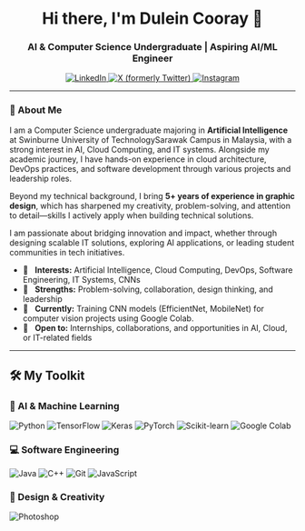 <h1 align="center">
  Hi there, I'm Dulein Cooray 👋
</h1>

<h3 align="center">
  AI & Computer Science Undergraduate | Aspiring AI/ML Engineer
</h3>

<p align="center">
  <a href="https://www.linkedin.com/in/dulein-cooray-184b382b5/" target="_blank">
    <img src="https://img.shields.io/badge/LinkedIn-0A66C2?style=for-the-badge&logo=linkedin&logoColor=white" alt="LinkedIn">
  </a>
  <a href="https://twitter.com/dulein_cooray" target="_blank">
    <img src="https://img.shields.io/badge/X-000000?style=for-the-badge&logo=x&logoColor=white" alt="X (formerly Twitter)">
  </a>
  <a href="https://www.instagram.com/dk.cooray/" target="_blank">
    <img src="https://img.shields.io/badge/Instagram-E4405F?style=for-the-badge&logo=instagram&logoColor=white" alt="Instagram">
  </a>
</p>

---

### 📍 About Me

I am a Computer Science undergraduate majoring in **Artificial Intelligence** at Swinburne University of TechnologySarawak Campus in Malaysia, with a strong interest in AI, Cloud Computing, and IT systems. Alongside my academic journey, I have hands-on experience in cloud architecture, DevOps practices, and software development through various projects and leadership roles.

Beyond my technical background, I bring **5+ years of experience in graphic design**, which has sharpened my creativity, problem-solving, and attention to detail—skills I actively apply when building technical solutions.

I am passionate about bridging innovation and impact, whether through designing scalable IT solutions, exploring AI applications, or leading student communities in tech initiatives.

* 🧠 &nbsp; **Interests:** Artificial Intelligence, Cloud Computing, DevOps, Software Engineering, IT Systems, CNNs
* 💪 &nbsp; **Strengths:** Problem-solving, collaboration, design thinking, and leadership
* 🌱 &nbsp; **Currently:** Training CNN models (EfficientNet, MobileNet) for computer vision projects using Google Colab.
* 🚀 &nbsp; **Open to:** Internships, collaborations, and opportunities in AI, Cloud, or IT-related fields

---

## 🛠️ My Toolkit

### 🤖 AI & Machine Learning
<p align="left">
  <img src="https://img.shields.io/badge/Python-3776AB?style=for-the-badge&logo=python&logoColor=white" alt="Python">
  <img src="https://img.shields.io/badge/TensorFlow-FF6F00?style=for-the-badge&logo=tensorflow&logoColor=white" alt="TensorFlow">
  <img src="https://img.shields.io/badge/Keras-D00000?style=for-the-badge&logo=keras&logoColor=white" alt="Keras">
  <img src="https://img.shields.io/badge/PyTorch-EE4C2C?style=for-the-badge&logo=pytorch&logoColor=white" alt="PyTorch">
  <img src="https://img.shields.io/badge/scikit--learn-F7931E?style=for-the-badge&logo=scikit-learn&logoColor=white" alt="Scikit-learn">
  <img src="https://img.shields.io/badge/Google_Colab-F9AB00?style=for-the-badge&logo=googlecolab&logoColor=black" alt="Google Colab">
</p>

### 💻 Software Engineering
<p align="left">
  <img src="https://img.shields.io/badge/Java-ED8B00?style=for-the-badge&logo=openjdk&logoColor=white" alt="Java">
  <img src="https://img.shields.io/badge/C%2B%2B-00599C?style=for-the-badge&logo=cplusplus&logoColor=white" alt="C++">
  <img src="https://img.shields.io/badge/Git-F05032?style=for-the-badge&logo=git&logoColor=white" alt="Git">
  <img src="https://img.shields.io/badge/JavaScript-F7DF1E?style=for-the-badge&logo=javascript&logoColor=black" alt="JavaScript">
</p>

### 🎨 Design & Creativity
<p align="left">
  <img src="https://img.shields.io/badge/Adobe_Photoshop-31A8FF?style=for-the-badge&logo=AdobePhotoshop&logoColor=white" alt="Photoshop">
  <img src="https://img.shields.io/badge/Adobe_Lightroom-31A8FF?style=for-
